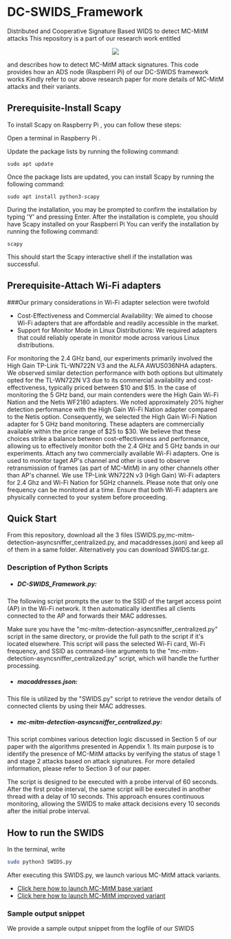 # DC-SWIDS_Framework
Distributed and Cooperative Signature Based WIDS to detect MC-MitM attacks 
This repository is a part of our research work entitled 
  <p align="center"> <img src="https://github.com/maneshthankappan/MC-MitM-Attack-Dataset/blob/main/Labels/title.png"></p>
and describes how to detect MC-MitM attack signatures. This code provides how an ADS node (Raspberri Pi) of our DC-SWIDS framework works  Kindly refer to our above research paper for more details of MC-MitM attacks and their variants.

## Prerequisite-Install Scapy
To install Scapy on Raspberry Pi , you can follow these steps:

Open a terminal in Raspberry Pi . 

Update the package lists by running the following command:
```
sudo apt update
```
Once the package lists are updated, you can install Scapy by running the following command:
```
sudo apt install python3-scapy
```
During the installation, you may be prompted to confirm the installation by typing 'Y' and pressing Enter.
After the installation is complete, you should have Scapy installed on your Raspberri Pi
You can verify the installation by running the following command:

```
scapy
```
This should start the Scapy interactive shell if the installation was successful.

## Prerequisite-Attach Wi-Fi adapters

###Our primary considerations in Wi-Fi adapter selection were twofold

* Cost-Effectiveness and Commercial Availability: We aimed to choose Wi-Fi adapters that are affordable and readily accessible in the market.
* Support for Monitor Mode in Linux Distributions: We required adapters that could reliably operate in monitor mode across various Linux distributions.
  
For monitoring the 2.4 GHz band, our experiments primarily involved the High Gain TP-Link TL-WN722N V3 and the ALFA AWUS036NHA adapters. We observed similar detection performance with both options but ultimately opted for the TL-WN722N V3 due to its commercial availability and cost-effectiveness, typically priced between $10 and $15.
In the case of monitoring the 5 GHz band, our main contenders were the High Gain Wi-Fi Nation and the Netis WF2180 adapters. We noted approximately 20% higher detection performance with the High Gain Wi-Fi Nation adapter compared to the Netis option. Consequently, we selected the High Gain Wi-Fi Nation adapter for 5 GHz band monitoring. These adapters are commercially available within the price range of $25 to $30.
We believe that these choices strike a balance between cost-effectiveness and performance, allowing us to effectively monitor both the 2.4 GHz and 5 GHz bands in our experiments. 
Attach any two commercially available Wi-Fi adapters. One is used to monitor taget AP's channel and other is used to observe retransmission of frames (as part of MC-MitM) in any other channels other than AP's channel. We use TP-Link WN722N v3 (High Gain) Wi-Fi adapters for 2.4 Ghz and Wi-Fi Nation for 5GHz channels. Please note that only one frequency can be monitored at a time. Ensure that both Wi-Fi adapters are physically connected to your system before proceeding.

## Quick Start

From this repository, download all the 3 files (SWIDS.py,mc-mitm-detection-asyncsniffer_centralized.py, and macaddresses.json) and keep all of them in a same folder. Alternatively you can download SWIDS.tar.gz. 
### Description of Python Scripts
* ##### DC-SWIDS_Framework.py: 
The following script prompts the user to  the SSID of the target access point (AP) in the Wi-Fi network. It then automatically identifies all clients connected to the AP and forwards their MAC addresses. 

Make sure you have the "mc-mitm-detection-asyncsniffer_centralized.py" script in the same directory, or provide the full path to the script if it's located elsewhere. This script will pass the selected Wi-Fi card, Wi-Fi frequency, and SSID as command-line arguments to the "mc-mitm-detection-asyncsniffer_centralized.py" script, which will handle the further processing.
* ##### macaddresses.json:
This file is utilized by the "SWIDS.py" script to retrieve the vendor details of connected clients by using their MAC addresses.
* ##### mc-mitm-detection-asyncsniffer_centralized.py: 
This script combines various detection logic discussed in Section 5 of our paper with the algorithms presented in Appendix 1. Its main purpose is to identify the presence of MC-MitM attacks by verifying the status of stage 1 and stage 2 attacks based on attack signatures. For more detailed information, please refer to Section 3 of our paper.

The script is designed to be executed with a probe interval of 60 seconds. After the first probe interval, the same script will be executed in another thread with a delay of 10 seconds. This approach ensures continuous monitoring, allowing the SWIDS to make attack decisions every 10 seconds after the initial probe interval.

## How to run the SWIDS

In the terminal, write  
```bash
sudo python3 SWIDS.py
```
After executing this SWIDS.py, we launch various MC-MitM attack variants. 
* [Click here how to launch MC-MitM base variant](https://github.com/maneshthankappan/Multi-Channel-Man-in-the-Middle-Attacks-Against-Protected-Wi-Fi-Networks-By-Base-Variant-) 
* [Click here how to launch MC-MitM improved variant](https://github.com/maneshthankappan/Multi-Channel-Man-in-the-Middle-Attacks-Against-Protected-Wi-Fi-Networks-By-Improved-Variant)


### Sample output snippet
We provide a sample output snippet from the logfile of our SWIDS

